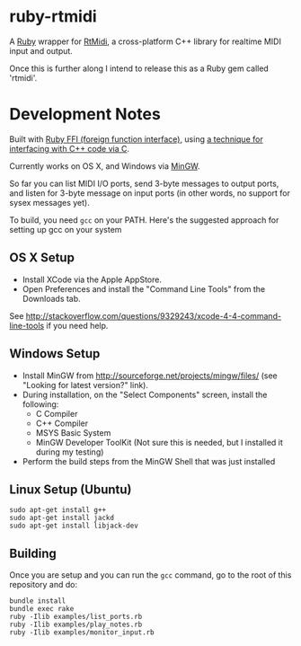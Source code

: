 ruby-rtmidi
===========

A [Ruby](http://www.ruby-lang.org/) wrapper for [RtMidi](http://www.music.mcgill.ca/~gary/rtmidi/index.html),
a cross-platform C++ library for realtime MIDI input and output.

Once this is further along I intend to release this as a Ruby gem called 'rtmidi'.


Development Notes
=================

Built with [Ruby FFI (foreign function interface)](https://github.com/ffi/ffi),
using [a technique for interfacing with C++ code via C](http://bicosyes.com/2012/11/create-rubyjruby-bindings-of-cc-with-ffi/).

Currently works on OS X, and Windows via [MinGW](http://www.mingw.org/).

So far you can list MIDI I/O ports, send 3-byte messages to output ports, and listen for 3-byte message on input ports
(in other words, no support for sysex messages yet). 

To build, you need `gcc` on your PATH. Here's the suggested approach for setting up gcc on your system

OS X Setup
----------

* Install XCode via the Apple AppStore.
* Open Preferences and install the "Command Line Tools" from the Downloads tab.

See http://stackoverflow.com/questions/9329243/xcode-4-4-command-line-tools if you need help.

Windows Setup
-------------

* Install MinGW from http://sourceforge.net/projects/mingw/files/ (see "Looking for latest version?" link).
* During installation, on the "Select Components" screen, install the following:
  * C Compiler
  * C++ Compiler
  * MSYS Basic System
  * MinGW Developer ToolKit (Not sure this is needed, but I installed it during my testing)
* Perform the build steps from the MinGW Shell that was just installed

Linux Setup (Ubuntu)
--------------------

    sudo apt-get install g++
    sudo apt-get install jackd
    sudo apt-get install libjack-dev

Building
--------

Once you are setup and you can run the `gcc` command, go to the root of this repository and do:

    bundle install
    bundle exec rake
    ruby -Ilib examples/list_ports.rb
    ruby -Ilib examples/play_notes.rb
    ruby -Ilib examples/monitor_input.rb
